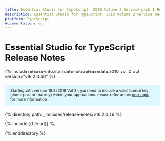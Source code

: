 ```yaml
---
title: Essential Studio for TypeScript  2018 Volume 2 Service pack 1 Release Notes
description: Essential Studio for TypeScript  2018 Volume 2 Service pack 1 Release Notes
platform: TypeScript
documentation: ug
---
```


# Essential Studio for TypeScript Release Notes

{% include release-info.html date=site.releasedate.2018_vol_2_sp1  version="v16.2.0.46" %} 

<style>
#license {
    font-size: .88em!important;
margin-top: 1.5em;     margin-bottom: 1.5em;
    background-color: #def8ff;
    padding: 10px 17px 14px;
}
</style>

<div id="license">
Starting with version 16.2 (2018 Vol 2), you need to include a valid license key (either paid or trial key) within your applications. 
Please refer to this <a href="/common/essential-studio/licensing/license-key">help topic</a> for more information 
</div>

{% directory path: _includes/release-notes/v16.2.0.46 %}

{% include {{file.url}} %}

{% enddirectory %}